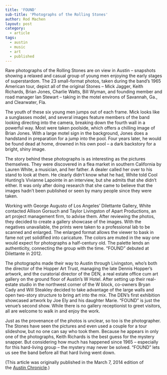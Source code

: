 ```yaml
---
title: 'FOUND'
sub-title: 'Photographs of the Rolling Stones'
author: Rod Machen
layout: post
category:
  - article
tags:
  - austin
  - music
  - art
  - published
---
```


Rare photographs of the Rolling Stones are on view in Austin – snapshots showing a relaxed and casual group of young men enjoying the early stages of superstardom. The 23 small-format photos, taken during the band&#8217;s 1965 American tour, depict all of the original Stones – Mick Jagger, Keith Richards, Brian Jones, Charlie Watts, Bill Wyman, and founding member and road manager Ian Stewart – taking in the motel environs of Savannah, Ga., and Clearwater, Fla.

<!-- <img class="alignright  wp-image-461" style="border: 0px;" alt="rolling stones logo" src="http://words.rodmachen.com/wp-content/uploads/2014/03/rolling-stones-logo.jpg" width="240" height="280" /> -->The youth of these six young men jumps out of each frame. Mick looks like a sunglasses model, and several images feature members of the band looking directing into the camera, breaking down the fourth wall in a powerful way. Most were taken poolside, which offers a chilling image of Brian Jones. With a large motel sign in the background, Jones does a handstand in preparation for a jump into the pool. Four years later, he would be found dead at home, drowned in his own pool – a dark backstory for a bright, shiny image.<!--more-->

The story behind these photographs is as interesting as the pictures themselves. They were discovered in a flea market in southern California by Lauren White, a musician, and her father. A dealer called her over to his stand to look at them. He clearly didn&#8217;t know what he had, White told Cool Hunting&#8217;s Vivianne Lapointe in an interview, but she admits that she didn&#8217;t either. It was only after doing research that she came to believe that the images hadn&#8217;t been published or seen by many people since they were taken.

Working with George Augusto of Los Angeles&#8217; Dilettante Gallery, White contacted Allison Gorsuch and Taylor Livingston of Apart Productions, an art project management firm, to advise them. After reviewing the photos, they decided to create a gallery showcase of the images. With the negatives unavailable, the prints were taken to a professional lab to be scanned and enlarged. The enlarged format allows the viewer to bask in fame not yet solidified into caricature. The colors are muted in the way one would expect for photographs a half-century old. The palette lends an authenticity, connecting the group with the time. &#8220;FOUND&#8221; debuted at Dilettante in 2012.  
<!-- <img class="alignright size-full wp-image-455" alt="found rolling stones mick jagger" src="http://words.rodmachen.com/wp-content/uploads/2014/03/found-rolling-stones-mick-jagger.jpg" width="720" height="500" /> -->  
The photographs made their way to Austin through Livingston, who&#8217;s both the director of the Hopper Art Trust, managing the late Dennis Hopper&#8217;s artwork, and the curatorial director of the DEN, a real estate office cum art gallery on the ground floor of Austin&#8217;s W Hotel. After setting up their real-estate studio in the northwest corner of the W block, co-owners Bryan Cady and Will Steakley decided to take advantage of the large walls and open two-story structure to bring art into the mix. The DEN&#8217;s first exhibition showcased artwork by Joe Ely and his daughter Marie. &#8220;FOUND&#8221; is just the venue&#8217;s second show. While there is no gallery receptionist to greet visitors, all are welcome to walk in and enjoy the work.

Just as the provenance of the photos is unclear, so too is the photographer. The Stones have seen the pictures and even used a couple for a tour slideshow, but no one can say who took them. Because he appears in only one of the photographs, Keith Richards is the best guess for the mystery snapper. But considering how much has happened since 1965 – especially for this hard-living group – the mystery may never be solved. &#8220;FOUND&#8221; lets us see the band before all that hard living went down.

<!-- Photo credit: Mick & Waiter, 1965; Unknown; © Lauren White & Dilettante; Courtesy The DEN -->

(This article was originally published in the March 7, 2014 edition of the <a href="http://www.austinchronicle.com/arts/2014-03-07/found-photographs-of-the-rolling-stones/" target="_blank">Austin Chronicle</a>.)